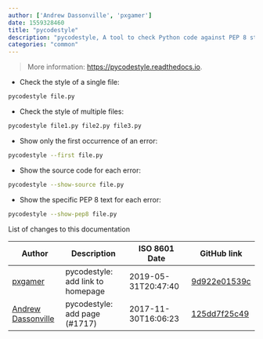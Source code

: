 ```yaml
---
author: ['Andrew Dassonville', 'pxgamer']
date: 1559328460
title: "pycodestyle"
description: "pycodestyle, A tool to check Python code against PEP 8 style conventions."
categories: "common"
---
```

> More information: <https://pycodestyle.readthedocs.io>.

- Check the style of a single file:

```bash
pycodestyle file.py
```

- Check the style of multiple files:

```bash
pycodestyle file1.py file2.py file3.py
```

- Show only the first occurrence of an error:

```bash
pycodestyle --first file.py
```

- Show the source code for each error:

```bash
pycodestyle --show-source file.py
```

- Show the specific PEP 8 text for each error:

```bash
pycodestyle --show-pep8 file.py
```
List of changes to this documentation


Author | Description | ISO 8601 Date | GitHub link
------|-----|-----|-----
[pxgamer](mailto:owzie123@gmail.com) | pycodestyle: add link to homepage | 2019-05-31T20:47:40 | [9d922e01539c](https://github.com/tldr-pages/tldr/commit/9d922e01539c30a3be74ef9aef4553031813e47f)
[Andrew Dassonville](mailto:dassonville.andrew@gmail.com) | pycodestyle: add page (#1717) | 2017-11-30T16:06:23 | [125dd7f25c49](https://github.com/tldr-pages/tldr/commit/125dd7f25c4980f2142413a2be6af77319c275b2)

